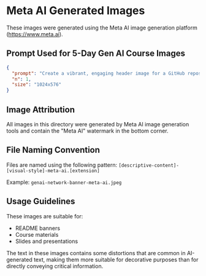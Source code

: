 # Meta AI Generated Images

These images were generated using the Meta AI image generation platform (https://www.meta.ai).

## Prompt Used for 5-Day Gen AI Course Images

```json
{
  "prompt": "Create a vibrant, engaging header image for a GitHub repository about a '5-Day Gen AI Intensive' course using Google's Gemini models. Aspect ratio 16:5. Use a light background suitable for light/dark mode interfaces, incorporating subtle geometric patterns and blurred code-like elements. Feature abstract neural network patterns flowing across the image in blues, purples, and teals (Google AI colors). Include the text '5-Day Gen AI Intensive' in a clean, modern sans-serif font, prominently displayed. Integrate small, recognizable icons for Python and Jupyter notebooks. Show a clear progression theme for the 5 days using a sequence of small, distinct icons: Day 1 (foundation block/simple shape), Day 2 (prompt/speech bubble with gear), Day 3 (API connection/nodes), Day 4 (multimodal symbols like text/image/sound), Day 5 (deployment/cloud with arrow). The overall style should be modern, tech-focused, professional but approachable, balanced, and not cluttered.",
  "n": 1,
  "size": "1024x576"
}
```

## Image Attribution

All images in this directory were generated by Meta AI image generation tools and contain the "Meta AI" watermark in the bottom corner.

## File Naming Convention

Files are named using the following pattern:
`[descriptive-content]-[visual-style]-meta-ai.[extension]`

Example: `genai-network-banner-meta-ai.jpeg`

## Usage Guidelines

These images are suitable for:
- README banners
- Course materials 
- Slides and presentations

The text in these images contains some distortions that are common in AI-generated text, making them more suitable for decorative purposes than for directly conveying critical information.